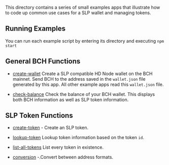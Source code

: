 This directory contains a series of small examples apps that illustrate how
to code up common use cases for a SLP wallet and managing tokens.

## Running Examples

You can run each example script by entering its directory and executing `npm start`

## General BCH Functions

- [create-wallet](create-wallet) Create a SLP compatible HD Node wallet on
  the BCH mainnet. Send BCH to the address saved in the `wallet.json` file generated by this app.
  All other example apps read this `wallet.json` file.

- [check-balance](check-balance) Check the balance of your BCH wallet. This
  displays both BCH information as well as SLP token information.

## SLP Token Functions

- [create-token](create-token) - Create an SLP token.

- [lookup-token](lookup-token) Lookup token information based on the token `id`.

- [list-all-tokens](list-all-tokens) List every token in existence.

- [conversion](conversion) -.Convert between address formats.
